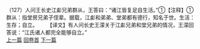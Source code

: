 （127）人问王长史江虨兄弟群从，王答曰：“诸江皆复足自生活。”①【注释】①群从：指堂房兄弟子侄辈。据载，江虨和弟弟、堂弟都有德行，知名于世。生活：生存；自立。
　　【译文】有人问长史王濛关于江虨兄弟和堂兄弟的情况，王濛回答说：“江氏诸人都完全能够自立。”
<br>[上一篇](08_126) [回卷首](08_000) [下一篇](08_128)

